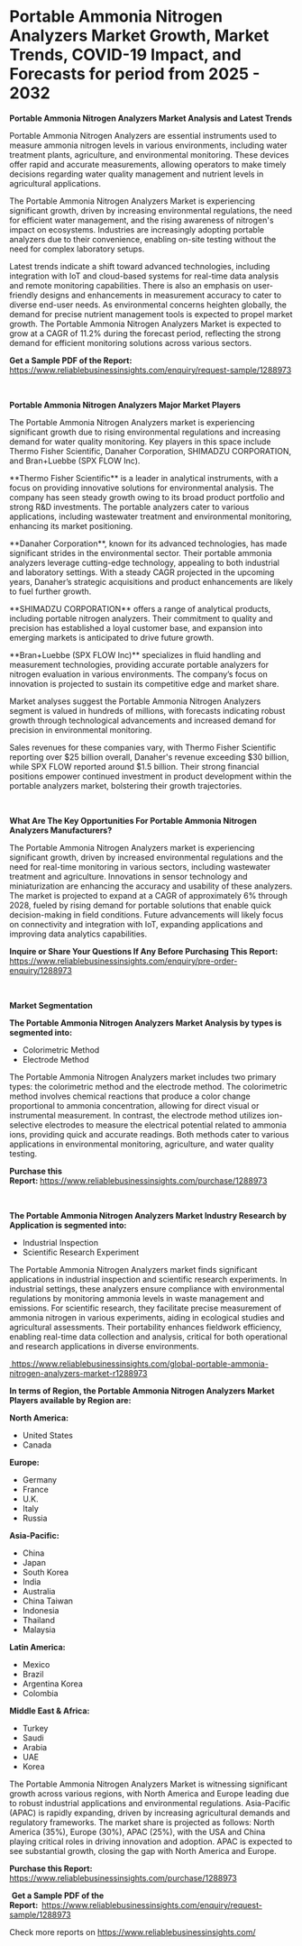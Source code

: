 <p><h1>Portable Ammonia Nitrogen Analyzers Market Growth, Market Trends, COVID-19 Impact, and Forecasts for period from 2025 - 2032</h1></p><p><strong>Portable Ammonia Nitrogen Analyzers Market Analysis and Latest Trends</strong></p>
<p><p>Portable Ammonia Nitrogen Analyzers are essential instruments used to measure ammonia nitrogen levels in various environments, including water treatment plants, agriculture, and environmental monitoring. These devices offer rapid and accurate measurements, allowing operators to make timely decisions regarding water quality management and nutrient levels in agricultural applications.</p><p>The Portable Ammonia Nitrogen Analyzers Market is experiencing significant growth, driven by increasing environmental regulations, the need for efficient water management, and the rising awareness of nitrogen's impact on ecosystems. Industries are increasingly adopting portable analyzers due to their convenience, enabling on-site testing without the need for complex laboratory setups. </p><p>Latest trends indicate a shift toward advanced technologies, including integration with IoT and cloud-based systems for real-time data analysis and remote monitoring capabilities. There is also an emphasis on user-friendly designs and enhancements in measurement accuracy to cater to diverse end-user needs. As environmental concerns heighten globally, the demand for precise nutrient management tools is expected to propel market growth. The Portable Ammonia Nitrogen Analyzers Market is expected to grow at a CAGR of 11.2% during the forecast period, reflecting the strong demand for efficient monitoring solutions across various sectors.</p></p>
<p><strong>Get a Sample PDF of the Report:&nbsp;</strong> <a href="https://www.reliablebusinessinsights.com/enquiry/request-sample/1288973?utm_campaign=1873&utm_medium=2&utm_source=Github&utm_content=ia&utm_term=16012025&utm_id=portable-ammonia-nitrogen-analyzers">https://www.reliablebusinessinsights.com/enquiry/request-sample/1288973</a></p>
<p>&nbsp;</p>
<p><strong>Portable Ammonia Nitrogen Analyzers Major Market Players</strong></p>
<p><p>The Portable Ammonia Nitrogen Analyzers market is experiencing significant growth due to rising environmental regulations and increasing demand for water quality monitoring. Key players in this space include Thermo Fisher Scientific, Danaher Corporation, SHIMADZU CORPORATION, and Bran+Luebbe (SPX FLOW Inc).</p><p>**Thermo Fisher Scientific** is a leader in analytical instruments, with a focus on providing innovative solutions for environmental analysis. The company has seen steady growth owing to its broad product portfolio and strong R&D investments. The portable analyzers cater to various applications, including wastewater treatment and environmental monitoring, enhancing its market positioning.</p><p>**Danaher Corporation**, known for its advanced technologies, has made significant strides in the environmental sector. Their portable ammonia analyzers leverage cutting-edge technology, appealing to both industrial and laboratory settings. With a steady CAGR projected in the upcoming years, Danaher’s strategic acquisitions and product enhancements are likely to fuel further growth.</p><p>**SHIMADZU CORPORATION** offers a range of analytical products, including portable nitrogen analyzers. Their commitment to quality and precision has established a loyal customer base, and expansion into emerging markets is anticipated to drive future growth. </p><p>**Bran+Luebbe (SPX FLOW Inc)** specializes in fluid handling and measurement technologies, providing accurate portable analyzers for nitrogen evaluation in various environments. The company’s focus on innovation is projected to sustain its competitive edge and market share.</p><p>Market analyses suggest the Portable Ammonia Nitrogen Analyzers segment is valued in hundreds of millions, with forecasts indicating robust growth through technological advancements and increased demand for precision in environmental monitoring.</p><p>Sales revenues for these companies vary, with Thermo Fisher Scientific reporting over $25 billion overall, Danaher's revenue exceeding $30 billion, while SPX FLOW reported around $1.5 billion. Their strong financial positions empower continued investment in product development within the portable analyzers market, bolstering their growth trajectories.</p></p>
<p>&nbsp;</p>
<p><strong>What Are The Key Opportunities For Portable Ammonia Nitrogen Analyzers Manufacturers?</strong></p>
<p><p>The Portable Ammonia Nitrogen Analyzers market is experiencing significant growth, driven by increased environmental regulations and the need for real-time monitoring in various sectors, including wastewater treatment and agriculture. Innovations in sensor technology and miniaturization are enhancing the accuracy and usability of these analyzers. The market is projected to expand at a CAGR of approximately 6% through 2028, fueled by rising demand for portable solutions that enable quick decision-making in field conditions. Future advancements will likely focus on connectivity and integration with IoT, expanding applications and improving data analytics capabilities.</p></p>
<p><strong>Inquire or Share Your Questions If Any Before Purchasing This Report:</strong> <a href="https://www.reliablebusinessinsights.com/enquiry/pre-order-enquiry/1288973?utm_campaign=1873&utm_medium=2&utm_source=Github&utm_content=ia&utm_term=16012025&utm_id=portable-ammonia-nitrogen-analyzers">https://www.reliablebusinessinsights.com/enquiry/pre-order-enquiry/1288973</a></p>
<p>&nbsp;</p>
<p><strong>Market Segmentation</strong></p>
<p><strong>The Portable Ammonia Nitrogen Analyzers Market Analysis by types is segmented into:</strong></p>
<p><ul><li>Colorimetric Method</li><li>Electrode Method</li></ul></p>
<p><p>The Portable Ammonia Nitrogen Analyzers market includes two primary types: the colorimetric method and the electrode method. The colorimetric method involves chemical reactions that produce a color change proportional to ammonia concentration, allowing for direct visual or instrumental measurement. In contrast, the electrode method utilizes ion-selective electrodes to measure the electrical potential related to ammonia ions, providing quick and accurate readings. Both methods cater to various applications in environmental monitoring, agriculture, and water quality testing.</p></p>
<p><strong>Purchase this Report:&nbsp;</strong><a href="https://www.reliablebusinessinsights.com/purchase/1288973?utm_campaign=1873&utm_medium=2&utm_source=Github&utm_content=ia&utm_term=16012025&utm_id=portable-ammonia-nitrogen-analyzers">https://www.reliablebusinessinsights.com/purchase/1288973</a></p>
<p>&nbsp;</p>
<p><strong>The Portable Ammonia Nitrogen Analyzers Market Industry Research by Application is segmented into:</strong></p>
<p><ul><li>Industrial Inspection</li><li>Scientific Research Experiment</li></ul></p>
<p><p>The Portable Ammonia Nitrogen Analyzers market finds significant applications in industrial inspection and scientific research experiments. In industrial settings, these analyzers ensure compliance with environmental regulations by monitoring ammonia levels in waste management and emissions. For scientific research, they facilitate precise measurement of ammonia nitrogen in various experiments, aiding in ecological studies and agricultural assessments. Their portability enhances fieldwork efficiency, enabling real-time data collection and analysis, critical for both operational and research applications in diverse environments.</p></p>
<p><a href="https://www.reliablebusinessinsights.com/global-portable-ammonia-nitrogen-analyzers-market-r1288973?utm_campaign=1873&utm_medium=2&utm_source=Github&utm_content=ia&utm_term=16012025&utm_id=portable-ammonia-nitrogen-analyzers">&nbsp;https://www.reliablebusinessinsights.com/global-portable-ammonia-nitrogen-analyzers-market-r1288973</a></p>
<p><strong>In terms of Region, the Portable Ammonia Nitrogen Analyzers Market Players available by Region are:</strong></p>
<p>
    <p> <strong> North America: </strong>
        <ul>
            <li>United States</li>
            <li>Canada</li>
        </ul>
        </p> 
    <p> <strong> Europe: </strong>
        <ul>
            <li>Germany</li>
            <li>France</li>
            <li>U.K.</li>
            <li>Italy</li>
            <li>Russia</li>
        </ul>
        </p> 
    <p> <strong> Asia-Pacific: </strong>
        <ul>
            <li>China</li>
            <li>Japan</li>
            <li>South Korea</li>
            <li>India</li>
            <li>Australia</li>
            <li>China Taiwan</li>
            <li>Indonesia</li>
            <li>Thailand</li>
            <li>Malaysia</li>
        </ul>
        </p> 
    <p> <strong> Latin America: </strong>
        <ul>
            <li>Mexico</li>
            <li>Brazil</li>
            <li>Argentina Korea</li>
            <li>Colombia</li>
        </ul>
        </p> 
    <p> <strong> Middle East & Africa: </strong>
        <ul>
            <li>Turkey</li>
            <li>Saudi</li>
            <li>Arabia</li>
            <li>UAE</li>
            <li>Korea</li>
        </ul>
    </p>
    </p>
<p><p>The Portable Ammonia Nitrogen Analyzers Market is witnessing significant growth across various regions, with North America and Europe leading due to robust industrial applications and environmental regulations. Asia-Pacific (APAC) is rapidly expanding, driven by increasing agricultural demands and regulatory frameworks. The market share is projected as follows: North America (35%), Europe (30%), APAC (25%), with the USA and China playing critical roles in driving innovation and adoption. APAC is expected to see substantial growth, closing the gap with North America and Europe.</p></p>
<p><strong>Purchase this Report: </strong><a href="https://www.reliablebusinessinsights.com/purchase/1288973?utm_campaign=1873&utm_medium=2&utm_source=Github&utm_content=ia&utm_term=16012025&utm_id=portable-ammonia-nitrogen-analyzers">https://www.reliablebusinessinsights.com/purchase/1288973</a></p>
<p>&nbsp;<strong>Get a Sample PDF of the Report:&nbsp;&nbsp;</strong><a href="https://www.reliablebusinessinsights.com/enquiry/request-sample/1288973?utm_campaign=1873&utm_medium=2&utm_source=Github&utm_content=ia&utm_term=16012025&utm_id=portable-ammonia-nitrogen-analyzers">https://www.reliablebusinessinsights.com/enquiry/request-sample/1288973</a></p>
<p><strong></strong></p>
<p>Check more reports on <a href="https://www.reliablebusinessinsights.com/?utm_campaign=1873&utm_medium=2&utm_source=Github&utm_content=ia&utm_term=16012025&utm_id=portable-ammonia-nitrogen-analyzers">https://www.reliablebusinessinsights.com/</a></p>